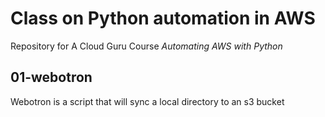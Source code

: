 # Class on Python automation in AWS

Repository for A Cloud Guru Course *Automating AWS with Python*


## 01-webotron

Webotron is a script that will sync a local directory to an s3 bucket
